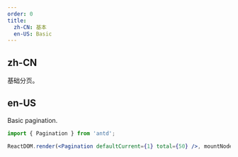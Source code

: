 ```yaml
---
order: 0
title:
  zh-CN: 基本
  en-US: Basic
---
```


## zh-CN

基础分页。

## en-US

Basic pagination.

```jsx
import { Pagination } from 'antd';

ReactDOM.render(<Pagination defaultCurrent={1} total={50} />, mountNode);
```
